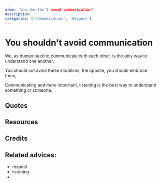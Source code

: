 ```yaml
---
name: 'You shouldn't avoid communication'
description: ''
categories: ['Communication', 'Respect']
---
```

# You shouldn't avoid communication

We, as human need to communicate with each other. Is the only way to understand one another.

You should not avoid these situations, the oposite, you should embrace them,

Communicating and more important, listening is the best way to understand something or someone.



## Quotes

## Resources

## Credits

## Related advices:

- respect
- listening
- 
